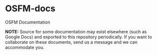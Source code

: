# OSFM-docs

OSFM Documentation

**NOTE:** Source for some documentation may exist elsewhere (such as Google Docs) and exported to this repository periodically. If you want to collaborate on these documents, send us a message and we can accommodate you.
